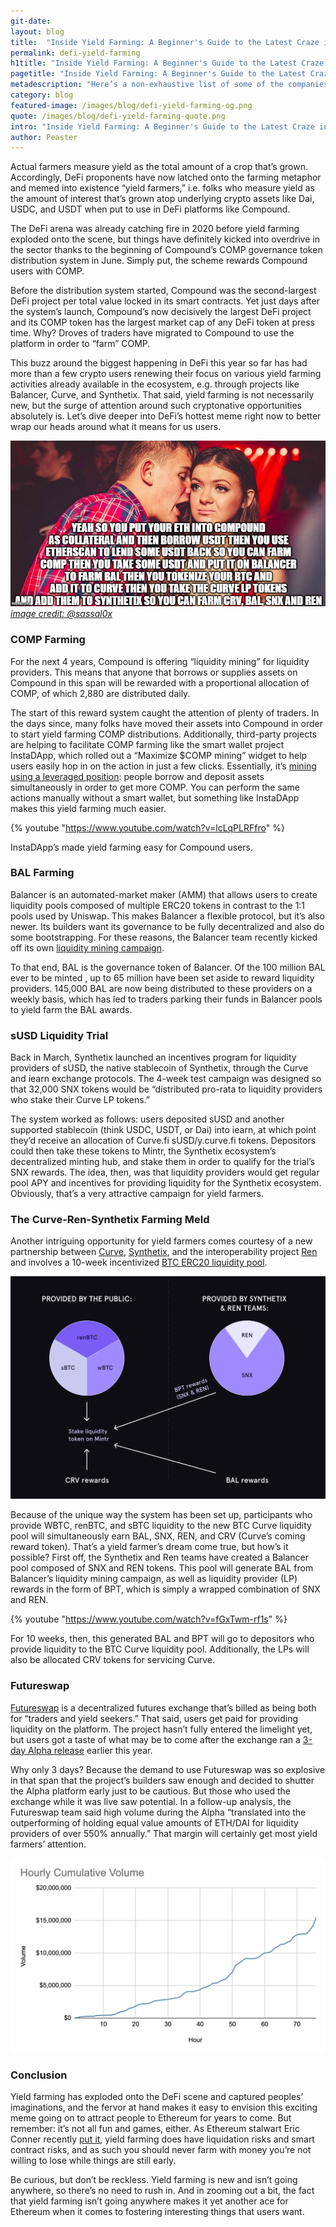 ```yaml
---
git-date:
layout: blog
title:  "Inside Yield Farming: A Beginner's Guide to the Latest Craze in DeFi"
permalink: defi-yield-farming
h1title: "Inside Yield Farming: A Beginner's Guide to the Latest Craze in DeFi"
pagetitle: "Inside Yield Farming: A Beginner's Guide to the Latest Craze in DeFi"
metadescription: "Here’s a non-exhaustive list of some of the companies who have made big splashes in the young but maturing DeFi arena to date"
category: blog
featured-image: /images/blog/defi-yield-farming-og.png
quote: /images/blog/defi-yield-farming-quote.png
intro: "Inside Yield Farming: A Beginner's Guide to the Latest Craze in DeFi"
author: Peaster
---
```

Actual farmers measure yield as the total amount of a crop that’s grown. Accordingly, DeFi proponents have now latched onto the farming metaphor and memed into existence “yield farmers,” i.e. folks who measure yield as the amount of interest that’s grown atop underlying crypto assets like Dai, USDC, and USDT when put to use in DeFi platforms like Compound.

The DeFi arena was already catching fire in 2020 before yield farming exploded onto the scene, but things have definitely kicked into overdrive in the sector thanks to the beginning of Compound’s COMP governance token distribution system in June. Simply put, the scheme rewards Compound users with COMP.

Before the distribution system started, Compound was the second-largest DeFi project per total value locked in its smart contracts. Yet just days after the system’s launch, Compound’s now decisively the largest DeFi project and its COMP token has the largest market cap of any DeFi token at press time. Why? Droves of traders have migrated to Compound to use the platform in order to “farm” COMP.

This buzz around the biggest happening in DeFi this year so far has had more than a few crypto users renewing their focus on various yield farming activities already available in the ecosystem, e.g. through projects like Balancer, Curve, and Synthetix. That said, yield farming is not necessarily new, but the surge of attention around such cryptonative opportunities absolutely is. Let’s dive deeper into DeFi’s hottest meme right now to better wrap our heads around what it means for us users.

![](/images/blog/Ea7HAvWVcAA-3eH.jpeg)
_[image credit: @sassal0x](https://twitter.com/sassal0x/status/1274174596145541120)_

### COMP Farming

For the next 4 years, Compound is offering “liquidity mining” for liquidity providers. This means that anyone that borrows or supplies assets on Compound in this span will be rewarded with a proportional allocation of COMP, of which 2,880 are distributed daily.

The start of this reward system caught the attention of plenty of traders. In the days since, many folks have moved their assets into Compound in order to start yield farming COMP distributions. Additionally, third-party projects are helping to facilitate COMP farming like the smart wallet project InstaDApp, which rolled out a “Maximize $COMP mining” widget to help users easily hop in on the action in just a few clicks. Essentially, it’s [mining using a leveraged position](https://twitter.com/Instadapp/status/1272610924860448769): people borrow and deposit assets simultaneously in order to get more COMP. You can perform the same actions manually without a smart wallet, but something like InstaDApp makes this yield farming much easier.

{% youtube "https://www.youtube.com/watch?v=lcLqPLRFfro" %}

InstaDApp’s made yield farming easy for Compound users.

### BAL Farming

Balancer is an automated-market maker (AMM) that allows users to create liquidity pools composed of multiple ERC20 tokens in contrast to the 1:1 pools used by Uniswap. This makes Balancer a flexible protocol, but it’s also newer. Its builders want its governance to be fully decentralized and also do some bootstrapping. For these reasons, the Balancer team recently kicked off its own [liquidity mining campaign](https://defipulse.com/blog/balancer-start-liquidity-mining-and-earn-bal-tokens-today/).

To that end, BAL is the governance token of Balancer. Of the 100 million BAL ever to be minted , up to 65 million have been set aside to reward liquidity providers. 145,000 BAL are now being distributed to these providers on a weekly basis, which has led to traders parking their funds in Balancer pools to yield farm the BAL awards.

### sUSD Liquidity Trial

Back in March, Synthetix launched an incentives program for liquidity providers of sUSD, the native stablecoin of Synthetix, through the Curve and iearn exchange protocols. The 4-week test campaign was designed so that 32,000 SNX tokens would be “distributed pro-rata to liquidity providers who stake their Curve LP tokens.”

The system worked as follows: users deposited sUSD and another supported stablecoin (think USDC, USDT, or Dai) into iearn, at which point they’d receive an allocation of Curve.fi sUSD/y.curve.fi tokens. Depositors could then take these tokens to Mintr, the Synthetix ecosystem’s decentralized minting hub, and stake them in order to qualify for the trial’s SNX rewards. The idea, then, was that liquidity providers would get regular pool APY and incentives for providing liquidity for the Synthetix ecosystem. Obviously, that’s a very attractive campaign for yield farmers.

### The Curve-Ren-Synthetix Farming Meld

Another intriguing opportunity for yield farmers comes courtesy of a new partnership between [Curve](https://www.curve.fi/), [Synthetix](https://www.synthetix.io/), and the interoperability project [Ren](https://renproject.io/) and involves a 10-week incentivized [BTC ERC20 liquidity pool](https://medium.com/renproject/introducing-an-incentivized-btc-liquidity-pool-by-ren-synthetix-and-curve-213d21691d9a).

![](/images/blog/1_WcYXXt3hsNz_nH5A9KcwgQ.png)

Because of the unique way the system has been set up, participants who provide WBTC, renBTC, and sBTC liquidity to the new BTC Curve liquidity pool will simultaneously earn BAL, SNX, REN, and CRV (Curve’s coming reward token). That’s a yield farmer’s dream come true, but how’s it possible? First off, the Synthetix and Ren teams have created a Balancer pool composed of SNX and REN tokens. This pool will generate BAL from Balancer’s liquidity mining campaign, as well as liquidity provider (LP) rewards in the form of BPT, which is simply a wrapped combination of SNX and REN.

{% youtube "https://www.youtube.com/watch?v=fGxTwm-rf1s" %}

For 10 weeks, then, this generated BAL and BPT will go to depositors who provide liquidity to the BTC Curve liquidity pool. Additionally, the LPs will also be allocated CRV tokens for servicing Curve.

### Futureswap

[Futureswap](https://www.futureswap.com/) is a decentralized futures exchange that’s billed as being both for “traders and yield seekers.” That said, users get paid for providing liquidity on the platform. The project hasn’t fully entered the limelight yet, but users got a taste of what may be to come after the exchange ran a [3-day Alpha release](https://medium.com/futureswap/futureswap-lessons-learned-from-a-3-day-alpha-be4e37bc8c52) earlier this year.

Why only 3 days? Because the demand to use Futureswap was so explosive in that span that the project’s builders saw enough and decided to shutter the Alpha platform early just to be cautious. But those who used the exchange while it was live saw potential. In a follow-up analysis, the Futureswap team said high volume during the Alpha “translated into the outperforming of holding equal value amounts of ETH/DAI for liquidity providers of over 550% annually.” That margin will certainly get most yield farmers’ attention.

![](/images/blog/0_L9CQaOAhTPEieITL.png)

### Conclusion

Yield farming has exploded onto the DeFi scene and captured peoples’ imaginations, and the fervor at hand makes it easy to envision this exciting meme going on to attract people to Ethereum for years to come. But remember: it’s not all fun and games, either. As Ethereum stalwart Eric Conner recently [put it](https://twitter.com/econoar/status/1274450100626976768), yield farming does have liquidation risks and smart contract risks, and as such you should never farm with money you’re not willing to lose while things are still early.

Be curious, but don’t be reckless. Yield farming is new and isn’t going anywhere, so there’s no need to rush in. And in zooming out a bit, the fact that yield farming isn’t going anywhere makes it yet another ace for Ethereum when it comes to fostering interesting things that users want.
